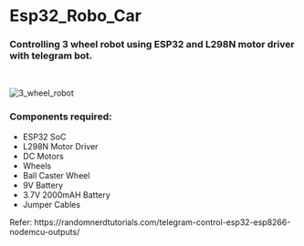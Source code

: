 # Esp32_Robo_Car
<h3>Controlling 3 wheel robot using ESP32 and L298N motor driver with telegram bot. </h3><br>

![3_wheel_robot](https://user-images.githubusercontent.com/84715134/152922671-fc266cdc-8698-4b0f-9139-6f77b8bb6a6e.jpeg) <br>
<h3>Components required:</h3>
<ul> 
  <li> ESP32 SoC </li>
  <li> L298N Motor Driver </li>
  <li> DC Motors  </li>
  <li> Wheels </li>
  <li> Ball Caster Wheel </li>
  <li> 9V Battery </li>
  <li> 3.7V 2000mAH Battery  </li>
  <li> Jumper Cables </li>
</ul>
 
<p> Refer: https://randomnerdtutorials.com/telegram-control-esp32-esp8266-nodemcu-outputs/ </p>
